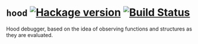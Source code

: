 # `hood` [![Hackage version](https://img.shields.io/hackage/v/hood.svg?style=flat)](http://hackage.haskell.org/package/hood) [![Build Status](https://img.shields.io/travis/ku-fpg/hood.svg?style=flat)](https://travis-ci.org/ku-fpg/hood)

Hood debugger, based on the idea of observing functions and structures as they are evaluated.
